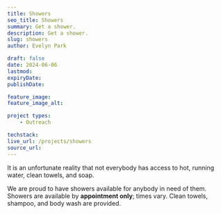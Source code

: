 ```yaml
---
title: Showers
seo_title: Showers
summary: Get a shower.
description: Get a shower.
slug: showers
author: Evelyn Park

draft: false
date: 2024-06-06
lastmod: 
expiryDate: 
publishDate: 

feature_image:
feature_image_alt:

project types: 
    - Outreach

techstack:
live_url: /projects/showers
source_url:
---
```


It is an unfortunate reality that not everybody has access to hot, running water, clean towels, and soap.

We are proud to have showers available for anybody in need of them. Showers are available by **appointment only**; times vary. Clean towels, shampoo, and body wash are provided.